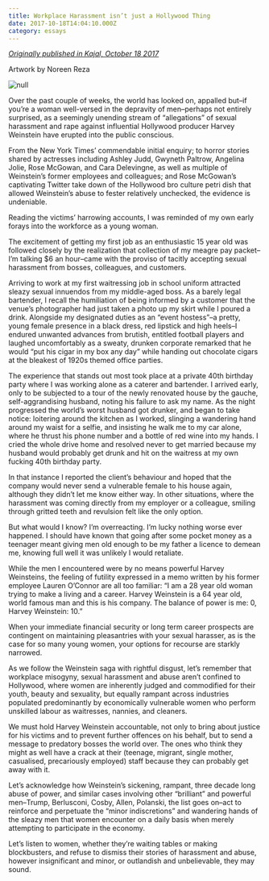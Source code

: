 ```yaml
---
title: Workplace Harassment isn’t just a Hollywood Thing
date: 2017-10-18T14:04:10.000Z
category: essays
---
```

[_Originally published in Kajal, October 18 2017_](https://www.kajalmag.com/sexual-harassment-me-too/)

Artwork by Noreen Reza

![null](/img/metoo.jpg)

Over the past couple of weeks, the world has looked on, appalled but–if you’re a woman well-versed in the depravity of men–perhaps not entirely surprised, as a seemingly unending stream of “allegations” of sexual harassment and rape against influential Hollywood producer Harvey Weinstein have erupted into the public conscious.

From the New York Times’ commendable initial enquiry; to horror stories shared by actresses including Ashley Judd, Gwyneth Paltrow, Angelina Jolie, Rose McGowan, and Cara Delevingne, as well as multiple of Weinstein’s former employees and colleagues; and Rose McGowan’s captivating Twitter take down of the Hollywood bro culture petri dish that allowed Weinstein’s abuse to fester relatively unchecked, the evidence is undeniable.

Reading the victims’ harrowing accounts, I was reminded of my own early forays into the workforce as a young woman.

The excitement of getting my first job as an enthusiastic 15 year old was followed closely by the realization that collection of my meagre pay packet–I’m talking $6 an hour–came with the proviso of tacitly accepting sexual harassment from bosses, colleagues, and customers.

Arriving to work at my first waitressing job in school uniform attracted sleazy sexual innuendos from my middle-aged boss. As a barely legal bartender, I recall the humiliation of being informed by a customer that the venue’s photographer had just taken a photo up my skirt while I poured a drink. Alongside my designated duties as an “event hostess”–a pretty, young female presence in a black dress, red lipstick and high heels–I endured unwanted advances from brutish, entitled football players and laughed uncomfortably as a sweaty, drunken corporate remarked that he would “put his cigar in my box any day” while handing out chocolate cigars at the bleakest of 1920s themed office parties.

The experience that stands out most took place at a private 40th birthday party where I was working alone as a caterer and bartender. I arrived early, only to be subjected to a tour of the newly renovated house by the gauche, self-aggrandising husband, noting his failure to ask my name. As the night progressed the world’s worst husband got drunker, and began to take notice: loitering around the kitchen as I worked, slinging a wandering hand around my waist for a selfie, and insisting he walk me to my car alone, where he thrust his phone number and a bottle of red wine into my hands. I cried the whole drive home and resolved never to get married because my husband would probably get drunk and hit on the waitress at my own fucking 40th birthday party.

In that instance I reported the client’s behaviour and hoped that the company would never send a vulnerable female to his house again, although they didn’t let me know either way. In other situations, where the harassment was coming directly from my employer or a colleague, smiling through gritted teeth and revulsion felt like the only option.

But what would I know? I’m overreacting. I’m lucky nothing worse ever happened. I should have known that going after some pocket money as a teenager meant giving men old enough to be my father a licence to demean me, knowing full well it was unlikely I would retaliate.

While the men I encountered were by no means powerful Harvey Weinsteins, the feeling of futility expressed in a memo written by his former employee Lauren O’Connor are all too familiar: “I am a 28 year old woman trying to make a living and a career. Harvey Weinstein is a 64 year old, world famous man and this is his company. The balance of power is me: 0, Harvey Weinstein: 10.”

When your immediate financial security or long term career prospects are contingent on maintaining pleasantries with your sexual harasser, as is the case for so many young women, your options for recourse are starkly narrowed.

As we follow the Weinstein saga with rightful disgust, let’s remember that workplace misogyny, sexual harassment and abuse aren’t confined to Hollywood, where women are inherently judged and commodified for their youth, beauty and sexuality, but equally rampant across industries populated predominantly by economically vulnerable women who perform unskilled labour as waitresses, nannies, and cleaners.

We must hold Harvey Weinstein accountable, not only to bring about justice for his victims and to prevent further offences on his behalf, but to send a message to predatory bosses the world over. The ones who think they might as well have a crack at their (teenage, migrant, single mother, casualised, precariously employed) staff because they can probably get away with it.

Let’s acknowledge how Weinstein’s sickening, rampant, three decade long abuse of power, and similar cases involving other “brilliant” and powerful men–Trump, Berlusconi, Cosby, Allen, Polanski, the list goes on–act to reinforce and perpetuate the “minor indiscretions” and wandering hands of the sleazy men that women encounter on a daily basis when merely attempting to participate in the economy.

Let’s listen to women, whether they’re waiting tables or making blockbusters, and refuse to dismiss their stories of harassment and abuse, however insignificant and minor, or outlandish and unbelievable, they may sound.
